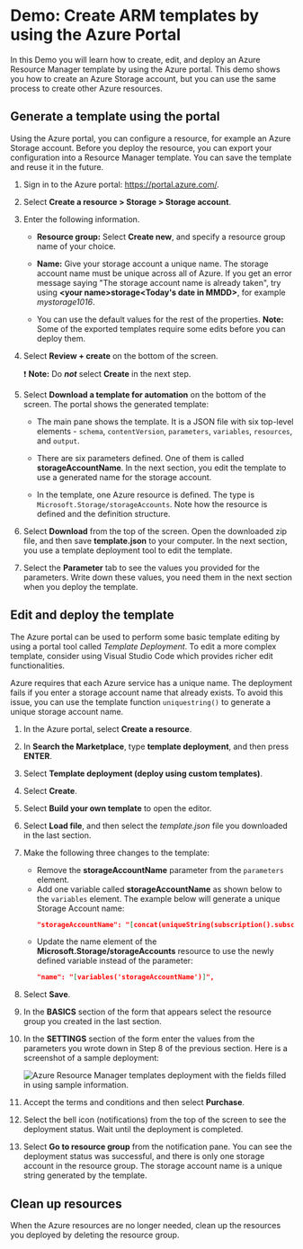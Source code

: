 # Demo: Create ARM templates by using the Azure Portal

In this Demo you will learn how to create, edit, and deploy an Azure Resource Manager template by using the Azure portal. This demo shows you how to create an Azure Storage account, but you can use the same process to create other Azure resources.

## Generate a template using the portal

Using the Azure portal, you can configure a resource, for example an Azure Storage account. Before you deploy the resource, you can export your configuration into a Resource Manager template. You can save the template and reuse it in the future.

1. Sign in to the Azure portal: https://portal.azure.com/.

2. Select **Create a resource > Storage > Storage account**.

 3. Enter the following information.

    * **Resource group:** Select **Create new**, and specify a resource group name of your choice. 
    * **Name:** Give your storage account a unique name. The storage account name must be unique across all of Azure. If you get an error message saying "The storage account name is already taken", try using **\<your name\>storage\<Today's date in MMDD\>**, for example *mystorage1016*.
    
    * You can use the default values for the rest of the properties. **Note:** Some of the exported templates require some edits before you can deploy them.

4. Select **Review + create** on the bottom of the screen.

    ❗️ **Note:**  Do ***not*** select **Create** in the next step.

5. Select **Download a template for automation** on the bottom of the screen. The portal shows the generated template:

    * The main pane shows the template. It is a JSON file with six top-level elements - `schema`, `contentVersion`, `parameters`, `variables`, `resources`, and `output`.

    * There are six parameters defined. One of them is called **storageAccountName**. In the next section, you edit the template to use a generated name for the storage account.

    * In the template, one Azure resource is defined. The type is `Microsoft.Storage/storageAccounts`. Note how the resource is defined and the definition structure.
    
6. Select **Download** from the top of the screen. Open the downloaded zip file, and then save **template.json** to your computer. In the next section, you use a template deployment tool to edit the template.

7. Select the **Parameter** tab to see the values you provided for the parameters. Write down these values, you need them in the next section when you deploy the template.

 
## Edit and deploy the template

The Azure portal can be used to perform some basic template editing by using a portal tool called *Template Deployment*. To edit a more complex template, consider using Visual Studio Code which provides richer edit functionalities.

Azure requires that each Azure service has a unique name. The deployment fails if you enter a storage account name that already exists. To avoid this issue, you can use the template function `uniquestring()` to generate a unique storage account name.

1. In the Azure portal, select **Create a resource**.

2. In **Search the Marketplace**, type **template deployment**, and then press **ENTER**.

3. Select **Template deployment (deploy using custom templates)**.

4. Select **Create**.

5. Select **Build your own template** to open the editor.

6. Select **Load file**, and then select the *template.json* file you downloaded in the last section.

7. Make the following three changes to the template:

    * Remove the **storageAccountName** parameter from the `parameters` element. 
    * Add one variable called **storageAccountName** as shown below to the `variables` element. The example below will generate a unique Storage Account name:
        ```JSON
        "storageAccountName": "[concat(uniqueString(subscription().subscriptionId), 'storage')]"
        ```
    * Update the name element of the **Microsoft.Storage/storageAccounts** resource to use the newly defined variable instead of the parameter:
       ```json
       "name": "[variables('storageAccountName')]",
       ```   

8. Select **Save**.

9. In the **BASICS** section of the form that appears select the resource group you created in the last section.

10. In the **SETTINGS** section of the form enter the values from the parameters you wrote down in Step 8 of the previous section. Here is a screenshot of a sample deployment:

    ![Azure Resource Manager templates deployment with the fields filled in using sample information.](../../Linked_Image_Files/1f-azure-resource-manager-template-tutorial-deploy.png)

10. Accept the terms and conditions and then select **Purchase**.

11. Select the bell icon (notifications) from the top of the screen to see the deployment status. Wait until the deployment is completed.

12. Select **Go to resource group** from the notification pane. You can see the deployment status was successful, and there is only one storage account in the resource group. The storage account name is a unique string generated by the template. 

## Clean up resources

When the Azure resources are no longer needed, clean up the resources you deployed by deleting the resource group.
